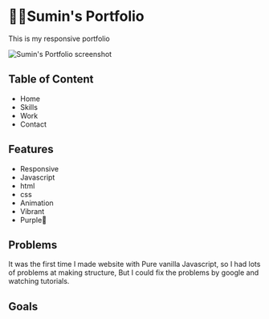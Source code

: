  #  👋🏼Sumin's Portfolio
This is my responsive portfolio 

![Sumin's Portfolio screenshot](project/Portfolio-/imgs/screenshot.png)

## Table of Content 
* Home
* Skills 
* Work 
* Contact 

## Features 
* Responsive 
* Javascript
* html 
* css
* Animation 
* Vibrant 
* Purple💜 

## Problems 
It was the first time I made website with Pure vanilla Javascript, so I had lots of problems at making structure, But I could fix the problems by google and watching tutorials. 

## Goals 
